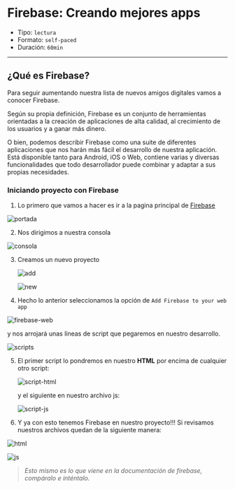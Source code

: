 # Firebase: Creando mejores apps

- Tipo: `lectura`
- Formato: `self-paced`
- Duración: `60min`

***

## ¿Qué es Firebase?

Para seguir aumentando nuestra lista de nuevos amigos digitales vamos a conocer
Firebase.

Según su propia definición, Firebase es un conjunto de herramientas orientadas
a la creación de aplicaciones de alta calidad, al crecimiento de los usuarios
y a ganar más dinero.

O bien, podemos describir Firebase como una suite de diferentes aplicaciones
que nos harán más fácil el desarrollo de nuestra aplicación.
Está disponible tanto para Android, iOS o Web, contiene varias y diversas
funcionalidades que todo desarrollador puede combinar y adaptar a
sus propias necesidades.

### Iniciando proyecto con Firebase

1. Lo primero que vamos a hacer es ir a la pagina principal de
  [Firebase](https://firebase.google.com)

  ![portada](images/portada.png)

2. Nos dirigimos a nuestra consola

  ![consola](images/consola.png)

3. Creamos un nuevo proyecto

    ![add](images/add-project.png)

    ![new](images/new-project.png)

4. Hecho lo anterior seleccionamos la opción de `Add Firebase to your web app`

  ![firebase-web](images/firebase-web.png)

  y nos arrojará unas líneas de script que pegaremos en nuestro desarrollo.

  ![scripts](images/scripts.png)

5. El primer script lo pondremos en nuestro **HTML** por encima de cualquier
   otro script:

   ![script-html](images/script-html.png)

   y el siguiente en nuestro archivo js:

   ![script-js](images/script-js.png)

6. Y ya con esto tenemos Firebase en nuestro proyecto!!! Si revisamos nuestros
  archivos quedan de la siguiente manera:

  ![html](images/html.png)

  ![js](images/js.png)

>*Esto mismo es lo que viene en la documentación de firebase, compáralo e
  inténtalo.*
